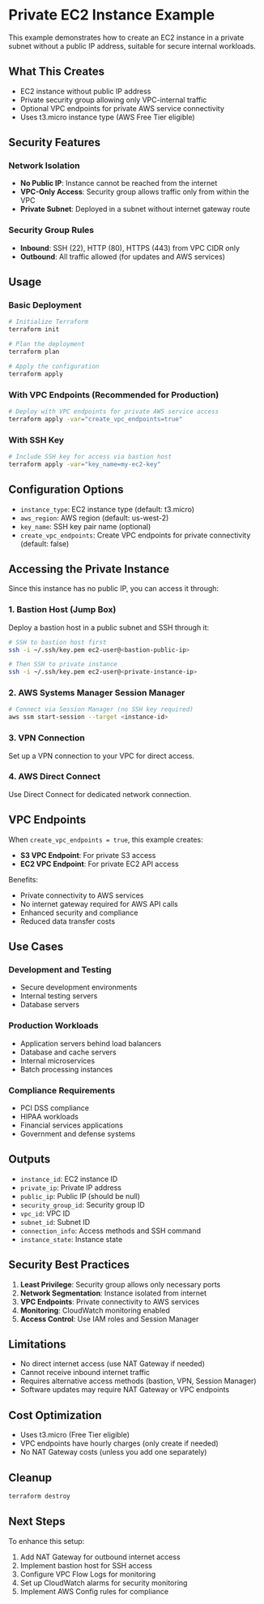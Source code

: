# Private EC2 Instance Example

This example demonstrates how to create an EC2 instance in a private subnet without a public IP address, suitable for secure internal workloads.

## What This Creates

- EC2 instance without public IP address
- Private security group allowing only VPC-internal traffic
- Optional VPC endpoints for private AWS service connectivity
- Uses t3.micro instance type (AWS Free Tier eligible)

## Security Features

### Network Isolation
- **No Public IP**: Instance cannot be reached from the internet
- **VPC-Only Access**: Security group allows traffic only from within the VPC
- **Private Subnet**: Deployed in a subnet without internet gateway route

### Security Group Rules
- **Inbound**: SSH (22), HTTP (80), HTTPS (443) from VPC CIDR only
- **Outbound**: All traffic allowed (for updates and AWS services)

## Usage

### Basic Deployment
```bash
# Initialize Terraform
terraform init

# Plan the deployment
terraform plan

# Apply the configuration
terraform apply
```

### With VPC Endpoints (Recommended for Production)
```bash
# Deploy with VPC endpoints for private AWS service access
terraform apply -var="create_vpc_endpoints=true"
```

### With SSH Key
```bash
# Include SSH key for access via bastion host
terraform apply -var="key_name=my-ec2-key"
```

## Configuration Options

- `instance_type`: EC2 instance type (default: t3.micro)
- `aws_region`: AWS region (default: us-west-2)
- `key_name`: SSH key pair name (optional)
- `create_vpc_endpoints`: Create VPC endpoints for private connectivity (default: false)

## Accessing the Private Instance

Since this instance has no public IP, you can access it through:

### 1. Bastion Host (Jump Box)
Deploy a bastion host in a public subnet and SSH through it:
```bash
# SSH to bastion host first
ssh -i ~/.ssh/key.pem ec2-user@<bastion-public-ip>

# Then SSH to private instance
ssh -i ~/.ssh/key.pem ec2-user@<private-instance-ip>
```

### 2. AWS Systems Manager Session Manager
```bash
# Connect via Session Manager (no SSH key required)
aws ssm start-session --target <instance-id>
```

### 3. VPN Connection
Set up a VPN connection to your VPC for direct access.

### 4. AWS Direct Connect
Use Direct Connect for dedicated network connection.

## VPC Endpoints

When `create_vpc_endpoints = true`, this example creates:

- **S3 VPC Endpoint**: For private S3 access
- **EC2 VPC Endpoint**: For private EC2 API access

Benefits:
- Private connectivity to AWS services
- No internet gateway required for AWS API calls
- Enhanced security and compliance
- Reduced data transfer costs

## Use Cases

### Development and Testing
- Secure development environments
- Internal testing servers
- Database servers

### Production Workloads
- Application servers behind load balancers
- Database and cache servers
- Internal microservices
- Batch processing instances

### Compliance Requirements
- PCI DSS compliance
- HIPAA workloads
- Financial services applications
- Government and defense systems

## Outputs

- `instance_id`: EC2 instance ID
- `private_ip`: Private IP address
- `public_ip`: Public IP (should be null)
- `security_group_id`: Security group ID
- `vpc_id`: VPC ID
- `subnet_id`: Subnet ID
- `connection_info`: Access methods and SSH command
- `instance_state`: Instance state

## Security Best Practices

1. **Least Privilege**: Security group allows only necessary ports
2. **Network Segmentation**: Instance isolated from internet
3. **VPC Endpoints**: Private connectivity to AWS services
4. **Monitoring**: CloudWatch monitoring enabled
5. **Access Control**: Use IAM roles and Session Manager

## Limitations

- No direct internet access (use NAT Gateway if needed)
- Cannot receive inbound internet traffic
- Requires alternative access methods (bastion, VPN, Session Manager)
- Software updates may require NAT Gateway or VPC endpoints

## Cost Optimization

- Uses t3.micro (Free Tier eligible)
- VPC endpoints have hourly charges (only create if needed)
- No NAT Gateway costs (unless you add one separately)

## Cleanup

```bash
terraform destroy
```

## Next Steps

To enhance this setup:
1. Add NAT Gateway for outbound internet access
2. Implement bastion host for SSH access
3. Configure VPC Flow Logs for monitoring
4. Set up CloudWatch alarms for security monitoring
5. Implement AWS Config rules for compliance
